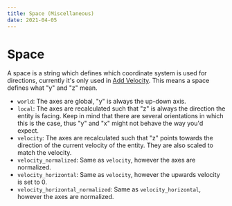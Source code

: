 ```yaml
---
title: Space (Miscellaneous)
date: 2021-04-05
---
```


# Space

A space is a string which defines which coordinate system is used for directions, currently it's only used in [Add Velocity](../entity_actions/add_velocity.md). This means a space defines what "y" and "z" mean.

* `world`: The axes are global, "y" is always the up-down axis.
* `local`: The axes are recalculated such that "z" is always the direction the entity is facing. Keep in mind that there are several orientations in which this is the case, thus "y" and "x" might not behave the way you'd expect.
* `velocity`: The axes are recalculated such that "z" points towards the direction of the current velocity of the entity. They are also scaled to match the velocity.
* `velocity_normalized`: Same as `velocity`, however the axes are normalized.
* `velocity_horizontal`: Same as `velocity`, however the upwards velocity is set to 0.
* `velocity_horizontal_normalized`: Same as `velocity_horizontal`, however the axes are normalized.

